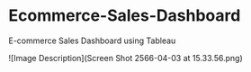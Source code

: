# Ecommerce-Sales-Dashboard
E-commerce Sales Dashboard using Tableau

![Image Description](Screen Shot 2566-04-03 at 15.33.56.png)
